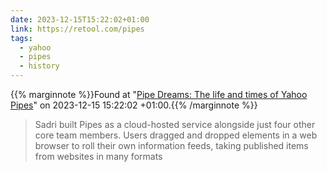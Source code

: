```yaml
---
date: 2023-12-15T15:22:02+01:00
link: https://retool.com/pipes
tags:
  - yahoo
  - pipes
  - history
---
```

{{% marginnote %}}Found at "[Pipe Dreams: The life and times of Yahoo Pipes](https://web.archive.org/web/20231215152202/https://retool.com/pipes)" on 2023-12-15 15:22:02 +01:00.{{% /marginnote %}}

> Sadri built Pipes as a cloud-hosted service alongside just four other core team members. Users dragged and dropped elements in a web browser to roll their own information feeds, taking published items from websites in many formats